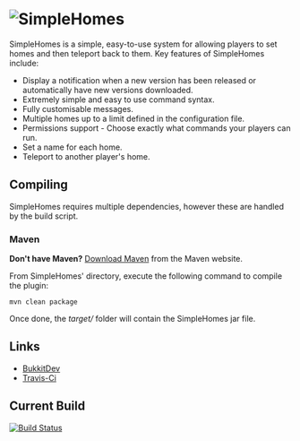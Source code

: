 # ![SimpleHomes](http://i.imgur.com/AB4gdzk.png)

SimpleHomes is a simple, easy-to-use system for allowing players to set homes and then teleport back to them. Key features of SimpleHomes include:

* Display a notification when a new version has been released or automatically have new versions downloaded.
* Extremely simple and easy to use command syntax.
* Fully customisable messages.
* Multiple homes up to a limit defined in the configuration file.
* Permissions support - Choose exactly what commands your players can run.
* Set a name for each home.
* Teleport to another player's home.


## Compiling

SimpleHomes requires multiple dependencies, however these are handled by the build script.

### Maven

**Don't have Maven?** [Download Maven](http://maven.apache.org/download.cgi)
from the Maven website.

From SimpleHomes' directory, execute the following command to compile the plugin:

    mvn clean package

Once done, the *target/* folder will contain the SimpleHomes jar file.

## Links

* [BukkitDev](http://dev.bukkit.org/bukkit-plugins/simplehomes/)
* [Travis-Ci](https://travis-ci.org/LankyLord/SimpleHomes)

## Current Build
[![Build Status](https://travis-ci.org/LankyLord/SimpleHomes.png?branch=master)](https://travis-ci.org/LankyLord/SimpleHomes)
